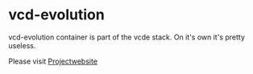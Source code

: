 # vcd-evolution
vcd-evolution container is part of the vcde stack.
On it's own it's pretty useless.

Please visit [Projectwebsite](https://github.com/rayvtoll/vcde)
